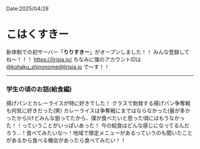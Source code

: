 Date:2025/04/28
# こはくすきー

新体制での初サーバー「**りりすきー**」がオープンしました！！
みんな登録してね〜！！！
https://lirisia.io/
ちなみに僕のアカウントIDは
[@kohaku_shinonome@lirisia.io](https://lirisia.io/@kohaku_shinonome)
で〜す！！


----


### 学生の頃のお話(給食編)

揚げパンとカレーライスが特に好きでした！
クラスで勃発する揚げパン争奪戦も何気に好きだった(笑)
カレーライスは争奪戦にまではならなかった(量が多かったから)けどみんな狙ってたから、僕が食べたいと思った頃にはもうなかった！！っていうことがいっぱいあった！
今の給食はどんな感じになってるんだろう…！食べてみたいな〜！地域で限定メニューがあるっていうのも聞いたことがあるから食べる機会があったら食べてみたい！！
